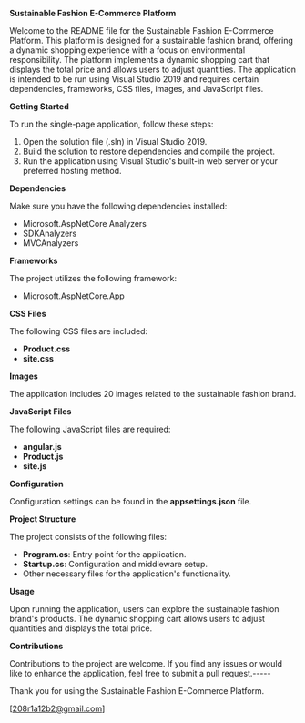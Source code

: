 ﻿**Sustainable Fashion E-Commerce Platform**

Welcome to the README file for the Sustainable Fashion E-Commerce Platform. This platform is designed for a sustainable fashion brand, offering a dynamic shopping experience with a focus on environmental responsibility. The platform implements a dynamic shopping cart that displays the total price and allows users to adjust quantities. The application is intended to be run using Visual Studio 2019 and requires certain dependencies, frameworks, CSS files, images, and JavaScript files.

**Getting Started**

To run the single-page application, follow these steps:

1. Open the solution file (.sln) in Visual Studio 2019.
1. Build the solution to restore dependencies and compile the project.
1. Run the application using Visual Studio's built-in web server or your preferred hosting method.

**Dependencies**

Make sure you have the following dependencies installed:

- Microsoft.AspNetCore Analyzers
- SDKAnalyzers
- MVCAnalyzers

**Frameworks**

The project utilizes the following framework:

- Microsoft.AspNetCore.App

**CSS Files**

The following CSS files are included:

- **Product.css**
- **site.css**

**Images**

The application includes 20 images related to the sustainable fashion brand.

**JavaScript Files**

The following JavaScript files are required:

- **angular.js**
- **Product.js**
- **site.js**

**Configuration**

Configuration settings can be found in the **appsettings.json** file.

**Project Structure**

The project consists of the following files:

- **Program.cs**: Entry point for the application.
- **Startup.cs**: Configuration and middleware setup.
- Other necessary files for the application's functionality.

**Usage**

Upon running the application, users can explore the sustainable fashion brand's products. The dynamic shopping cart allows users to adjust quantities and displays the total price.

**Contributions**

Contributions to the project are welcome. If you find any issues or would like to enhance the application, feel free to submit a pull request.-----

Thank you for using the Sustainable Fashion E-Commerce Platform. 

[208r1a12b2@gmail.com]

